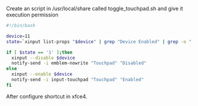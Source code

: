 Create an script in /usr/local/share called toggle_touchpad.sh and give it execution permission

```bash
#!/bin/bash

device=11
state=`xinput list-props "$device" | grep "Device Enabled" | grep -o "[01]$"`

if [ $state == '1' ];then
  xinput --disable $device
  notify-send -i emblem-nowrite "Touchpad" "Disabled"
else
  xinput --enable $device
  notify-send -i input-touchpad "Touchpad" "Enabled"
fi
```

After configure shortcut in xfce4.
